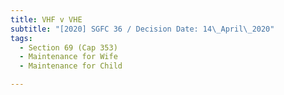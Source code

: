 ```yaml
---
title: VHF v VHE
subtitle: "[2020] SGFC 36 / Decision Date: 14\_April\_2020"
tags:
  - Section 69 (Cap 353)
  - Maintenance for Wife
  - Maintenance for Child

---
```

